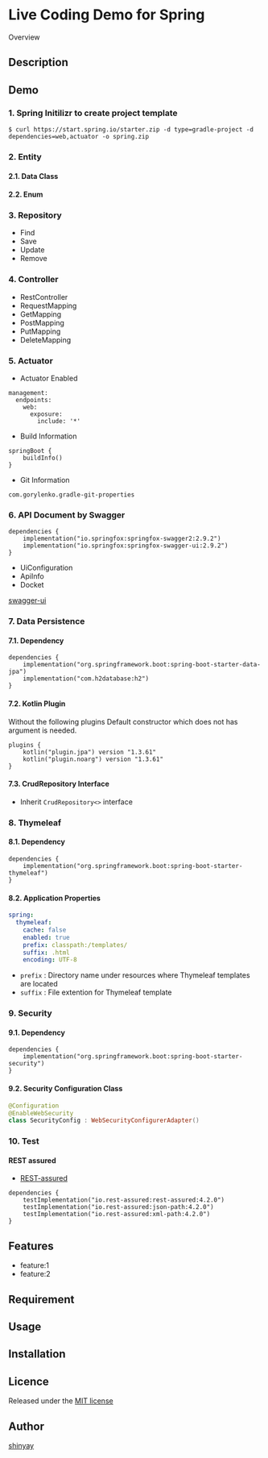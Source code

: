 # Live Coding Demo for Spring

Overview

## Description

## Demo

### 1. Spring Initilizr to create project template

```
$ curl https://start.spring.io/starter.zip -d type=gradle-project -d dependencies=web,actuator -o spring.zip
```

### 2. Entity
#### 2.1. Data Class
#### 2.2. Enum

### 3. Repository
- Find
- Save
- Update
- Remove

### 4. Controller
- RestController
- RequestMapping
- GetMapping
- PostMapping
- PutMapping
- DeleteMapping

### 5. Actuator
- Actuator Enabled
```
management:
  endpoints:
    web:
      exposure:
        include: '*'
```

- Build Information
```
springBoot {
	buildInfo()
}
```

- Git Information
```
com.gorylenko.gradle-git-properties
```

### 6. API Document by Swagger

```
dependencies {
	implementation("io.springfox:springfox-swagger2:2.9.2")
	implementation("io.springfox:springfox-swagger-ui:2.9.2")
}
```

- UiConfiguration
- ApiInfo
- Docket

[swagger-ui](http://localhost:8080/swagger-ui.html)

### 7. Data Persistence

#### 7.1. Dependency
```
dependencies {
	implementation("org.springframework.boot:spring-boot-starter-data-jpa")
	implementation("com.h2database:h2")
}
```

#### 7.2. Kotlin Plugin
Without the following plugins Default constructor which does not has argument is needed.

```
plugins {
	kotlin("plugin.jpa") version "1.3.61"
	kotlin("plugin.noarg") version "1.3.61"
}
```

#### 7.3. CrudRepository Interface
- Inherit `CrudRepository<>` interface

### 8. Thymeleaf
#### 8.1. Dependency
```
dependencies {
	implementation("org.springframework.boot:spring-boot-starter-thymeleaf")
}
```

#### 8.2. Application Properties
```yaml
spring:
  thymeleaf:
    cache: false
    enabled: true
    prefix: classpath:/templates/
    suffix: .html
    encoding: UTF-8
```

- `prefix` : Directory name under resources where Thymeleaf templates are located
- `suffix` : File extention for Thymeleaf template

### 9. Security
#### 9.1. Dependency
```
dependencies {
	implementation("org.springframework.boot:spring-boot-starter-security")
}
```

#### 9.2. Security Configuration Class
```kotlin
@Configuration
@EnableWebSecurity
class SecurityConfig : WebSecurityConfigurerAdapter()
```

### 10. Test
#### REST assured
- [REST-assured](http://rest-assured.io)

```
dependencies {
	testImplementation("io.rest-assured:rest-assured:4.2.0")
	testImplementation("io.rest-assured:json-path:4.2.0")
	testImplementation("io.rest-assured:xml-path:4.2.0")
}
```

## Features

- feature:1
- feature:2

## Requirement

## Usage

## Installation

## Licence

Released under the [MIT license](https://gist.githubusercontent.com/shinyay/56e54ee4c0e22db8211e05e70a63247e/raw/34c6fdd50d54aa8e23560c296424aeb61599aa71/LICENSE)

## Author

[shinyay](https://github.com/shinyay)
